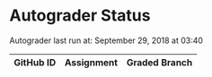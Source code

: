 # Autograder Status
Autograder last run at: September 29, 2018 at 03:40

| GitHub ID | Assignment | Graded Branch |
|-----------|------------|---------------|
